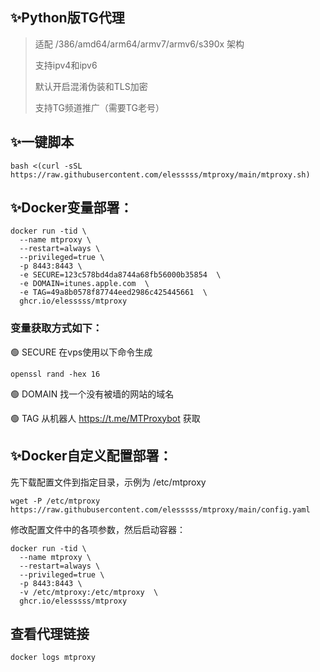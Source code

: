 ## ✨Python版TG代理

>适配 /386/amd64/arm64/armv7/armv6/s390x 架构
>
>支持ipv4和ipv6
>
>默认开启混淆伪装和TLS加密
>
>支持TG频道推广（需要TG老号）

## ✨一键脚本
```
bash <(curl -sSL https://raw.githubusercontent.com/elesssss/mtproxy/main/mtproxy.sh)
```

## ✨Docker变量部署：
```
docker run -tid \
  --name mtproxy \
  --restart=always \
  --privileged=true \
  -p 8443:8443 \
  -e SECURE=123c578bd4da8744a68fb56000b35854  \
  -e DOMAIN=itunes.apple.com  \
  -e TAG=49a8b0578f87744eed2986c425445661  \
  ghcr.io/elesssss/mtproxy
```
### 变量获取方式如下：

🟢 SECURE 在vps使用以下命令生成
```
openssl rand -hex 16
```
🟢 DOMAIN 找一个没有被墙的网站的域名

🟢 TAG 从机器人 https://t.me/MTProxybot 获取

## ✨Docker自定义配置部署：

先下载配置文件到指定目录，示例为 /etc/mtproxy
```
wget -P /etc/mtproxy https://raw.githubusercontent.com/elesssss/mtproxy/main/config.yaml
```
修改配置文件中的各项参数，然后启动容器：
```
docker run -tid \
  --name mtproxy \
  --restart=always \
  --privileged=true \
  -p 8443:8443 \
  -v /etc/mtproxy:/etc/mtproxy  \
  ghcr.io/elesssss/mtproxy
```
## 查看代理链接
```
docker logs mtproxy
```
